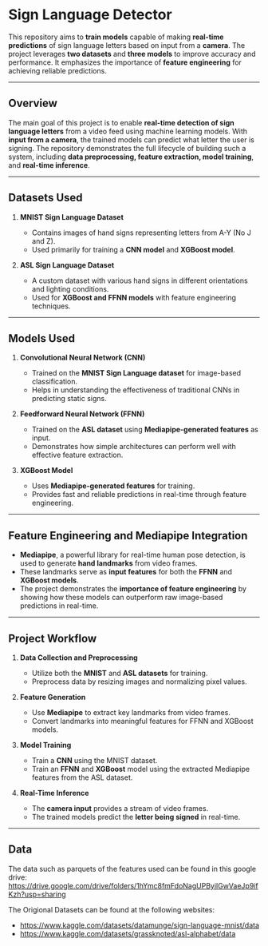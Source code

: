# **Sign Language Detector**

This repository aims to **train models** capable of making **real-time predictions** of sign language letters based on input from a **camera**. The project leverages **two datasets** and **three models** to improve accuracy and performance. It emphasizes the importance of **feature engineering** for achieving reliable predictions.

---

## **Overview**

The main goal of this project is to enable **real-time detection of sign language letters** from a video feed using machine learning models. With **input from a camera**, the trained models can predict what letter the user is signing. The repository demonstrates the full lifecycle of building such a system, including **data preprocessing, feature extraction, model training**, and **real-time inference**.

---

## **Datasets Used**

1. **MNIST Sign Language Dataset**  
   - Contains images of hand signs representing letters from A-Y (No J and Z).  
   - Used primarily for training a **CNN model** and **XGBoost model**.

2. **ASL Sign Language Dataset**  
   - A custom dataset with various hand signs in different orientations and lighting conditions.  
   - Used for **XGBoost and FFNN models** with feature engineering techniques.

---

## **Models Used**

1. **Convolutional Neural Network (CNN)**  
   - Trained on the **MNIST Sign Language dataset** for image-based classification.  
   - Helps in understanding the effectiveness of traditional CNNs in predicting static signs.

2. **Feedforward Neural Network (FFNN)**  
   - Trained on the **ASL dataset** using **Mediapipe-generated features** as input.  
   - Demonstrates how simple architectures can perform well with effective feature extraction.

3. **XGBoost Model**  
   - Uses **Mediapipe-generated features** for training.  
   - Provides fast and reliable predictions in real-time through feature engineering.

---

## **Feature Engineering and Mediapipe Integration**

- **Mediapipe**, a powerful library for real-time human pose detection, is used to generate **hand landmarks** from video frames.
- These landmarks serve as **input features** for both the **FFNN** and **XGBoost models**.
- The project demonstrates the **importance of feature engineering** by showing how these models can outperform raw image-based predictions in real-time.

---

## **Project Workflow**

1. **Data Collection and Preprocessing**  
   - Utilize both the **MNIST** and **ASL datasets** for training.  
   - Preprocess data by resizing images and normalizing pixel values.

2. **Feature Generation**  
   - Use **Mediapipe** to extract key landmarks from video frames.  
   - Convert landmarks into meaningful features for FFNN and XGBoost models.

3. **Model Training**  
   - Train a **CNN** using the MNIST dataset.  
   - Train an **FFNN** and **XGBoost** model using the extracted Mediapipe features from the ASL dataset.

4. **Real-Time Inference**  
   - The **camera input** provides a stream of video frames.  
   - The trained models predict the **letter being signed** in real-time.

---
## **Data**

The data such as parquets of the features used can be found in this google drive:
https://drive.google.com/drive/folders/1hYmc8fmFdoNagUPByilGwVaeJp9ifKzh?usp=sharing

The Origional Datasets can be found at the following websites:
   - https://www.kaggle.com/datasets/datamunge/sign-language-mnist/data
   - https://www.kaggle.com/datasets/grassknoted/asl-alphabet/data
